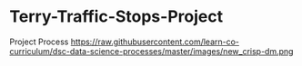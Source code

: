 # Terry-Traffic-Stops-Project




Project Process 
https://raw.githubusercontent.com/learn-co-curriculum/dsc-data-science-processes/master/images/new_crisp-dm.png
